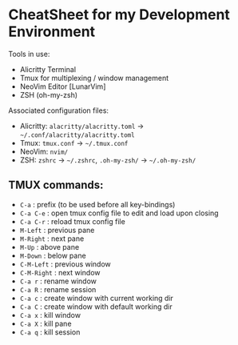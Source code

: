 # CheatSheet for my Development Environment

Tools in use:
- Alicritty Terminal
- Tmux for multiplexing / window management
- NeoVim Editor [LunarVim]
- ZSH (oh-my-zsh)

Associated configuration files:
- Alicritty: `alacritty/alacritty.toml` -> `~/.conf/alacritty/alacritty.toml`
- Tmux: `tmux.conf` -> `~/.tmux.conf`
- NeoVim: `nvim/`
- ZSH: `zshrc` -> `~/.zshrc`, `.oh-my-zsh/` -> `~/.oh-my-zsh/`

## TMUX commands:
- `C-a` : prefix (to be used before all key-bindings)
- `C-a C-e` : open tmux config file to edit and load upon closing
- `C-a C-r` : reload tmux config file
- `M-Left` : previous pane
- `M-Right` : next pane
- `M-Up` : above pane
- `M-Down` : below pane
- `C-M-Left` : previous window
- `C-M-Right` : next window
- `C-a r` : rename window
- `C-a R` : rename session
- `C-a c` : create window with current working dir
- `C-a C` : create window with default working dir
- `C-a x` : kill window
- `C-a X` : kill pane
- `C-a q` : kill session
